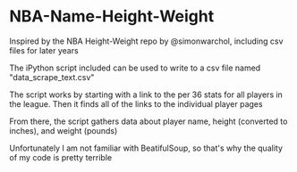 # NBA-Name-Height-Weight
Inspired by the NBA Height-Weight repo by @simonwarchol, including csv files for later years

The iPython script included can be used to write to a csv file named "data_scrape_text.csv" 

The script works by starting with a link to the per 36 stats for all players in the league. Then it finds all of the links to the individual player pages

From there, the script gathers data about player name, height (converted to inches), and weight (pounds)

Unfortunately I am not familiar with BeatifulSoup, so that's why the quality of my code is pretty terrible

